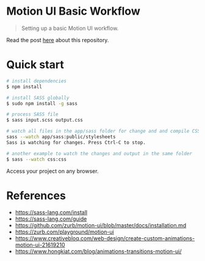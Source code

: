 Motion UI Basic Workflow
===========

> Setting up a basic Motion UI workflow.

Read the post [here](https://www.codementor.io/lautiamkok/setting-a-workflow-for-using-motion-ui-nx1dpztlu) about this repository.

Quick start
=============

``` bash
# install dependencies
$ npm install

# install SASS globally
$ sudo npm install -g sass

# process SASS file
$ sass input.scss output.css

# watch all files in the app/sass folder for change and and compile CSS to the public/stylesheets folder
sass --watch app/sass:public/stylesheets
Sass is watching for changes. Press Ctrl-C to stop.

# another example to watch the changes and output in the same folder
$ sass --watch css:css
```

Access your project on any browser.

# References

* https://sass-lang.com/install
* https://sass-lang.com/guide
* https://github.com/zurb/motion-ui/blob/master/docs/installation.md
* https://zurb.com/playground/motion-ui
* https://www.creativebloq.com/web-design/create-custom-animations-motion-ui-21619210
* https://www.hongkiat.com/blog/animations-transitions-motion-ui/
